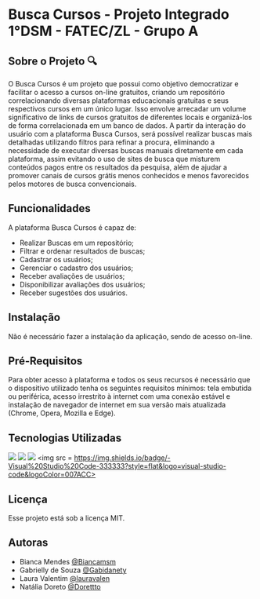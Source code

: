 # Busca Cursos - Projeto Integrado 1°DSM - FATEC/ZL - Grupo A

## Sobre o Projeto 🔍
  O Busca Cursos é um projeto que possui como objetivo democratizar e facilitar o acesso a cursos on-line gratuitos, criando um repositório correlacionando diversas plataformas educacionais gratuitas e seus respectivos cursos em um único lugar. Isso envolve arrecadar um volume significativo de links de cursos gratuitos de diferentes locais e organizá-los de forma correlacionada em um banco de dados. 
  A partir da interação do usuário com a plataforma Busca Cursos, será possível realizar buscas mais detalhadas utilizando filtros para refinar a procura, eliminando a necessidade de executar diversas buscas manuais diretamente em cada plataforma, assim evitando o uso de sites de busca que misturem conteúdos pagos entre os resultados da pesquisa, além de ajudar a promover canais de cursos grátis menos conhecidos e menos favorecidos pelos motores de busca convencionais.
  
## Funcionalidades
A plataforma Busca Cursos é capaz de: 
- Realizar Buscas em um repositório; 
- Filtrar e ordenar resultados de buscas; 
- Cadastrar os usuários;
- Gerenciar o cadastro dos usuários; 
- Receber avaliações de usuários; 
- Disponibilizar avaliações dos usuários; 
- Receber sugestões dos usuários. 

## Instalação
  Não é necessário fazer a instalação da aplicação, sendo de acesso on-line.
  
## Pré-Requisitos
  Para obter acesso à plataforma e todos os seus recursos é necessário que o dispositivo utilizado tenha os seguintes requisitos mínimos: tela embutida ou periférica, acesso irrestrito à internet com uma conexão estável e instalação de navegador de internet em sua versão mais atualizada (Chrome, Opera, Mozilla e Edge). 
  
## Tecnologias Utilizadas
  <img src = "https://img.shields.io/badge/JavaScript-F7DF1E?style=for-the-badge&logo=javascript&logoColor=black"> <img src = "https://img.shields.io/badge/HTML5-E34F26?style=for-the-badge&logo=html5&logoColor=white"> <img src = "https://img.shields.io/badge/CSS3-1572B6?style=for-the-badge&logo=css3&logoColor=white"> <img src = https://img.shields.io/badge/-Visual%20Studio%20Code-333333?style=flat&logo=visual-studio-code&logoColor=007ACC> 

  
## Licença
Esse projeto está sob a licença MIT.

## Autoras
- Bianca Mendes [@Biancamsm](https://github.com/Biancamsm)
- Gabrielly de Souza [@Gabidanety](https://github.com/Gabidanety)
- Laura Valentim [@lauravalen](https://github.com/lauravalen)
- Natália Doreto [@Dorettto](https://github.com/Dorettto)
